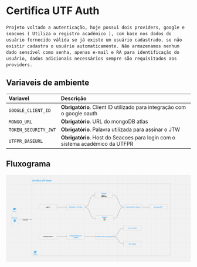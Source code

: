 # Certifica UTF Auth

`Projeto voltado a autenticação, hoje possui dois providers, google e seacoes ( Utiliza o registro acadêmico ), com base nos dados do usuário fornecido válida se já existe um usuário cadastrado, se não existir cadastra o usuário automaticamente. Não armazenamos nenhum dado sensível como senha, apenas e-mail e RA para identificação do usuário, dados adicionais necessários sempre são requisitados aos providers.`

## Variaveis de ambiente

|Variavel| Descrição                                                                    |
|:-|:-----------------------------------------------------------------------------|
|`GOOGLE_CLIENT_ID`| **Obrigatório**. Client ID utilizado para integração com o google oauth      |
|`MONGO_URL`| **Obrigatório**. URL do mongoDB atlas                                        |
|`TOKEN_SECURITY_JWT`| **Obrigatório**. Palavra utilizada para assinar o JTW                        |
|`UTFPR_BASEURL`| **Obrigatório**. Host do Seacoes para login com o sistema acadêmico da UTFPR |

## Fluxograma

![CertificaUTFAuth](documentation/image/certifica-utf-auth.png)

